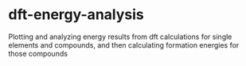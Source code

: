# dft-energy-analysis
Plotting and analyzing energy results from dft calculations for single elements and compounds, and then calculating formation energies for those compounds
